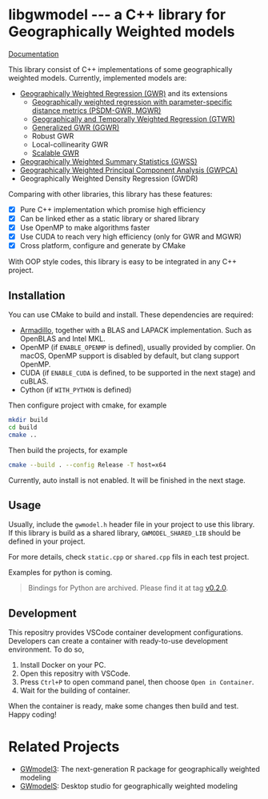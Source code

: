 # libgwmodel --- a C++ library for Geographically Weighted models

[Documentation](https://libgwmodel.readthedocs.io/)

This library consist of C++ implementations of some geographically weighted models. Currently, implemented models are:

- [Geographically Weighted Regression (GWR)][gwr] and its extensions
  - [Geographically weighted regression with parameter-specific distance metrics (PSDM-GWR, MGWR)][psdm-gwr]
  - [Geographically and Temporally Weighted Regression (GTWR)][gtwr]
  - [Generalized GWR (GGWR)][ggwr]
  - Robust GWR
  - Local-collinearity GWR
  - [Scalable GWR][scgwr]
- [Geographically Weighted Summary Statistics (GWSS)][gwss]
- [Geographically Weighted Principal Component Analysis (GWPCA)][gwpca]
- Geographically Weighted Density Regression (GWDR)

Comparing with other libraries, this library has these features:

- [x] Pure C++ implementation which promise high efficiency
- [x] Can be linked ether as a static library or shared library
- [x] Use OpenMP to make algorithms faster
- [x] Use CUDA to reach very high efficiency (only for GWR and MGWR)
- [x] Cross platform, configure and generate by CMake

With OOP style codes, this library is easy to be integrated in any C++ project.

## Installation

You can use CMake to build and install. These dependencies are required:

- [Armadillo][arma], together with a BLAS and LAPACK implementation. Such as OpenBLAS and Intel MKL.
- OpenMP (if `ENABLE_OPENMP` is defined), usually provided by complier. On macOS, OpenMP support is disabled by default, but clang support OpenMP.
- CUDA (if `ENABLE_CUDA` is defined, to be supported in the next stage) and cuBLAS.
- Cython (if `WITH_PYTHON` is defined)

Then configure project with cmake, for example

```bash
mkdir build
cd build
cmake ..
```

Then build the projects, for example

```bash
cmake --build . --config Release -T host=x64
```

Currently, auto install is not enabled. It will be finished in the next stage.

## Usage

Usually, include the `gwmodel.h` header file in your project to use this library.
If this library is build as a shared library, `GWMODEL_SHARED_LIB` should be defined in your project.

For more details, check `static.cpp` or `shared.cpp` fils in each test project.

Examples for python is coming.

> Bindings for Python are archived.
> Please find it at tag [v0.2.0](https://github.com/GWmodel-Lab/libgwmodel/releases/tag/v0.2.0).

## Development

This repositry provides VSCode container development configurations.
Developers can create a container with ready-to-use development environment.
To do so,

1.  Install Docker on your PC.
2.  Open this repositry with VSCode.
3.  Press `Ctrl+P` to open command panel, then choose `Open in Container`.
4.  Wait for the building of container.

When the container is ready, make some changes then build and test.
Happy coding!

# Related Projects

- [GWmodel3](https://github.com/GWmodel-Lab/GWmodel3): The next-generation R package for geographically weighted modeling
- [GWmodelS](https://github.com/GWmodel-Lab/GWmodelS): Desktop studio for geographically weighted modeling

[gwr]:https://www.onlinelibrary.wiley.com/doi/abs/10.1111/j.1538-4632.2003.tb01114.x
[psdm-gwr]:https://www.tandfonline.com/doi/abs/10.1080/13658816.2016.1263731
[gtwr]:https://onlinelibrary.wiley.com/doi/abs/10.1111/gean.12071
[ggwr]:https://onlinelibrary.wiley.com/doi/abs/10.1002/sim.2129
[scgwr]:https://www.tandfonline.com/doi/full/10.1080/24694452.2020.1774350
[gwss]:https://www.sciencedirect.com/science/article/pii/S0198971501000096
[gwpca]:https://www.tandfonline.com/doi/full/10.1080/13658816.2011.554838
[arma]:http://arma.sourceforge.net/
